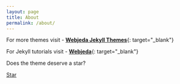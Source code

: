 ```yaml
---
layout: page
title: About
permalink: /about/
---
```



For more themes visit - [**Webjeda Jekyll Themes**](https://blog.webjeda.com/jekyll-themes/){: target="_blank"}

For Jekyll tutorials visit - [**Webjeda**](https://blog.webjeda.com/){: target="_blank"}

Does the theme deserve a star?

<a class="github-button" href="https://github.com/sharu725/vyaasa" data-style="mega" data-count-href="/sharu725/vyaasa/stargazers" data-count-api="/repos/sharu725/vyaasa#stargazers_count" data-count-aria-label="# stargazers on GitHub" aria-label="Star sharu725/vyaasa on GitHub">Star</a>
<script async defer src="https://buttons.github.io/buttons.js"></script>